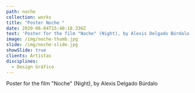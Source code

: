 ```yaml
---
path: noche
collection: works
title: "Poster Noche "
date: 2020-06-04T15:40:18.336Z
text: 'Poster for the film "Noche" (Night), by Alexis Delgado Búrdalo '
image: /img/noche-thumb.jpg
slide: /img/noche-slide.jpg
showSlide: true
clients: Artístas
disciplines: 
  - Design Gráfico
---
```

Poster for the film "Noche" (Night), by Alexis Delgado Búrdalo
